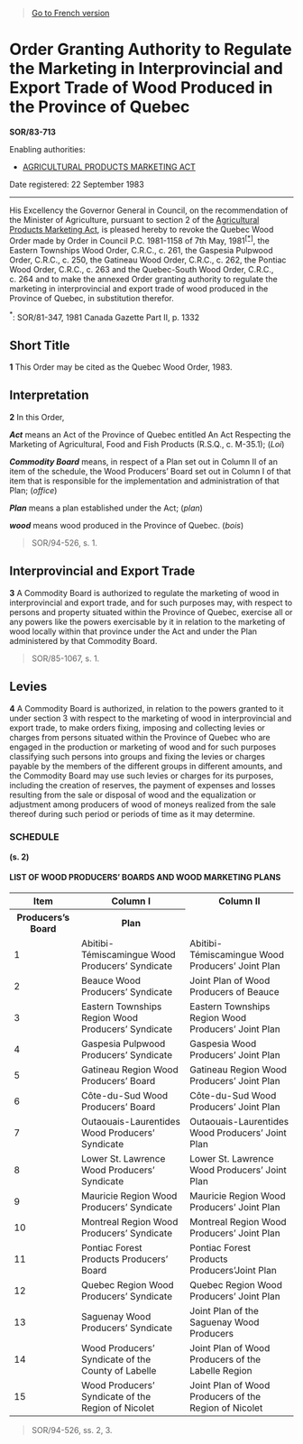 > [Go to French version](/fr/Règlements/Décrets,%20ordonnances%20et%20règlements%20statutaires/83/713.md)

# Order Granting Authority to Regulate the Marketing in Interprovincial and Export Trade of Wood Produced in the Province of Quebec

**SOR/83-713**

Enabling authorities: 
- [AGRICULTURAL PRODUCTS MARKETING ACT](/en/Acts/Revised%20Statutes%20of%20Canada/A/A-6.md)

Date registered: 22 September 1983

----------

His Excellency the Governor General in Council, on the recommendation of the Minister of Agriculture, pursuant to section 2 of the [Agricultural Products Marketing Act](/en/Acts/Revised%20Statutes%20of%20Canada/A/A-6.md), is pleased hereby to revoke the Quebec Wood Order made by Order in Council P.C. 1981-1158 of 7th May, 1981<sup><a href='#fn_SOR-83-713_e_hq_6784'>[*]</a></sup>, the Eastern Townships Wood Order, C.R.C., c. 261, the Gaspesia Pulpwood Order, C.R.C., c. 250, the Gatineau Wood Order, C.R.C., c. 262, the Pontiac Wood Order, C.R.C., c. 263 and the Quebec-South Wood Order, C.R.C., c. 264 and to make the annexed Order granting authority to regulate the marketing in interprovincial and export trade of wood produced in the Province of Quebec, in substitution therefor.

<a name='fn_SOR-83-713_e_hq_6784'><sup>*</sup></a>: SOR/81-347, 1981 Canada Gazette Part II, p. 1332<br />




## Short Title


**1** This Order may be cited as the Quebec Wood Order, 1983.




## Interpretation


**2** In this Order,

***Act*** means an Act of the Province of Quebec entitled An Act Respecting the Marketing of Agricultural, Food and Fish Products (R.S.Q., c. M-35.1); (*Loi*)

***Commodity Board*** means, in respect of a Plan set out in Column II of an item of the schedule, the Wood Producers’ Board set out in Column I of that item that is responsible for the implementation and administration of that Plan; (*office*)

***Plan*** means a plan established under the Act; (*plan*)

***wood*** means wood produced in the Province of Quebec. (*bois*)
> SOR/94-526, s. 1.





## Interprovincial and Export Trade


**3** A Commodity Board is authorized to regulate the marketing of wood in interprovincial and export trade, and for such purposes may, with respect to persons and property situated within the Province of Quebec, exercise all or any powers like the powers exercisable by it in relation to the marketing of wood locally within that province under the Act and under the Plan administered by that Commodity Board.
> SOR/85-1067, s. 1.





## Levies


**4** A Commodity Board is authorized, in relation to the powers granted to it under section 3 with respect to the marketing of wood in interprovincial and export trade, to make orders fixing, imposing and collecting levies or charges from persons situated within the Province of Quebec who are engaged in the production or marketing of wood and for such purposes classifying such persons into groups and fixing the levies or charges payable by the members of the different groups in different amounts, and the Commodity Board may use such levies or charges for its purposes, including the creation of reserves, the payment of expenses and losses resulting from the sale or disposal of wood and the equalization or adjustment among producers of wood of moneys realized from the sale thereof during such period or periods of time as it may determine.




### **SCHEDULE** 
**(s. 2)**
#### LIST OF WOOD PRODUCERS’ BOARDS AND WOOD MARKETING PLANS
<table>
<tr>
<th>Item</th>
<th>Column I</th>
<th>Column II</th>
</tr>
<tr>
<th>Producers’s Board</th>
<th>Plan</th>
</tr>
<tr>
<td>1</td>
<td>Abitibi-Témiscamingue Wood Producers’ Syndicate</td>
<td>Abitibi-Témiscamingue Wood Producers’ Joint Plan</td>
</tr>
<tr>
<td>2</td>
<td>Beauce Wood Producers’ Syndicate</td>
<td>Joint Plan of Wood Producers of Beauce</td>
</tr>
<tr>
<td>3</td>
<td>Eastern Townships Region Wood Producers’ Syndicate</td>
<td>Eastern Townships Region Wood Producers’ Joint Plan</td>
</tr>
<tr>
<td>4</td>
<td>Gaspesia Pulpwood Producers’ Syndicate</td>
<td>Gaspesia Wood Producers’ Joint Plan</td>
</tr>
<tr>
<td>5</td>
<td>Gatineau Region Wood Producers’ Board</td>
<td>Gatineau Region Wood Producers’ Joint Plan</td>
</tr>
<tr>
<td>6</td>
<td>Côte-du-Sud Wood Producers’ Board</td>
<td>Côte-du-Sud Wood Producers’ Joint Plan</td>
</tr>
<tr>
<td>7</td>
<td>Outaouais-Laurentides Wood Producers’ Syndicate</td>
<td>Outaouais-Laurentides Wood Producers’ Joint Plan</td>
</tr>
<tr>
<td>8</td>
<td>Lower St. Lawrence Wood Producers’ Syndicate</td>
<td>Lower St. Lawrence Wood Producers’ Joint Plan</td>
</tr>
<tr>
<td>9</td>
<td>Mauricie Region Wood Producers’ Syndicate</td>
<td>Mauricie Region Wood Producers’ Joint Plan</td>
</tr>
<tr>
<td>10</td>
<td>Montreal Region Wood Producers’ Syndicate</td>
<td>Montreal Region Wood Producers’ Joint Plan</td>
</tr>
<tr>
<td>11</td>
<td>Pontiac Forest Products Producers’ Board</td>
<td>Pontiac Forest Products Producers’Joint Plan</td>
</tr>
<tr>
<td>12</td>
<td>Quebec Region Wood Producers’ Syndicate</td>
<td>Quebec Region Wood Producers’ Joint Plan</td>
</tr>
<tr>
<td>13</td>
<td>Saguenay Wood Producers’ Syndicate</td>
<td>Joint Plan of the Saguenay Wood Producers</td>
</tr>
<tr>
<td>14</td>
<td>Wood Producers’ Syndicate of the County of Labelle</td>
<td>Joint Plan of Wood Producers of the Labelle Region</td>
</tr>
<tr>
<td>15</td>
<td>Wood Producers’ Syndicate of the Region of Nicolet</td>
<td>Joint Plan of Wood Producers of the Region of Nicolet</td>
</tr>
</table>

> SOR/94-526, ss. 2, 3.


